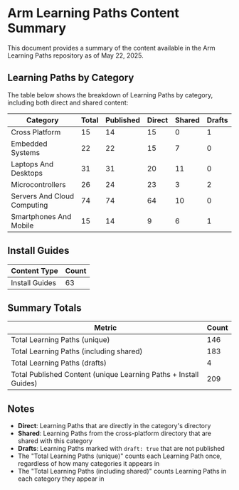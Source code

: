 # Arm Learning Paths Content Summary

This document provides a summary of the content available in the Arm Learning Paths repository as of May 22, 2025.

## Learning Paths by Category

The table below shows the breakdown of Learning Paths by category, including both direct and shared content:

| Category | Total | Published | Direct | Shared | Drafts |
|----------|-------|-----------|--------|--------|--------|
| Cross Platform | 15 | 14 | 15 | 0 | 1 |
| Embedded Systems | 22 | 22 | 15 | 7 | 0 |
| Laptops And Desktops | 31 | 31 | 20 | 11 | 0 |
| Microcontrollers | 26 | 24 | 23 | 3 | 2 |
| Servers And Cloud Computing | 74 | 74 | 64 | 10 | 0 |
| Smartphones And Mobile | 15 | 14 | 9 | 6 | 1 |

## Install Guides

| Content Type | Count |
|--------------|-------|
| Install Guides | 63 |

## Summary Totals

| Metric | Count |
|--------|-------|
| Total Learning Paths (unique) | 146 |
| Total Learning Paths (including shared) | 183 |
| Total Learning Paths (drafts) | 4 |
| Total Published Content (unique Learning Paths + Install Guides) | 209 |

## Notes

- **Direct**: Learning Paths that are directly in the category's directory
- **Shared**: Learning Paths from the cross-platform directory that are shared with this category
- **Drafts**: Learning Paths marked with `draft: true` that are not published
- The "Total Learning Paths (unique)" counts each Learning Path once, regardless of how many categories it appears in
- The "Total Learning Paths (including shared)" counts Learning Paths in each category they appear in
